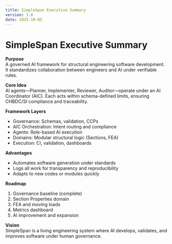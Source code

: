 ```yaml
---
title: SimpleSpan Executive Summary
version: 1.0
date: 2025-10-05
---
```


# SimpleSpan Executive Summary

**Purpose**  
A governed AI framework for structural engineering software development. It standardizes collaboration between engineers and AI under verifiable rules.

**Core Idea**  
AI agents—Planner, Implementer, Reviewer, Auditor—operate under an AI Coordinator (AIC). Each acts within schema-defined limits, ensuring CHBDC/SI compliance and traceability.

**Framework Layers**  
- Governance: Schemas, validation, CCPs  
- AIC Orchestration: Intent routing and compliance  
- Agents: Role-based AI execution  
- Domains: Modular structural logic (Sections, FEA)  
- Execution: CI, validation, dashboards

**Advantages**  
- Automates software generation under standards  
- Logs all work for transparency and reproducibility  
- Adapts to new codes or modules quickly

**Roadmap**  
1. Governance baseline (complete)  
2. Section Properties domain  
3. FEA and moving loads  
4. Metrics dashboard  
5. AI improvement and expansion

**Vision**  
SimpleSpan is a living engineering system where AI develops, validates, and improves software under human governance.
